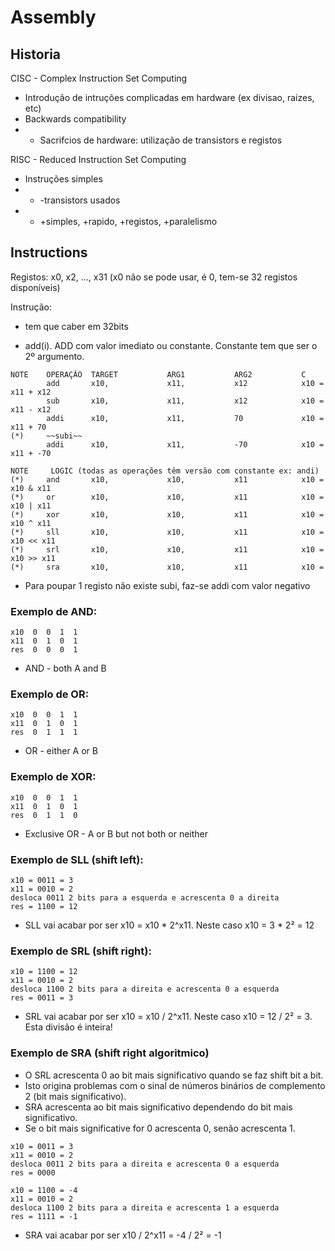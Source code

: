 # Assembly

## Historia
CISC - Complex Instruction Set Computing
- Introdução de intruções complicadas em hardware (ex divisao, raizes, etc)  
- Backwards compatibility  
- - Sacrifcios de hardware: utilização de transistors e registos  

RISC - Reduced Instruction Set Computing
- Instruções simples
- - -transistors usados
- - +simples, +rapido, +registos, +paralelismo

## Instructions
Registos: x0, x2, ..., x31 (x0 não se pode usar, é 0, tem-se 32 registos disponíveis)  

Instrução:
- tem que caber em 32bits


- add(i). ADD com valor imediato ou constante. Constante tem que ser o 2º argumento.    
```
NOTE    OPERAÇÂO  TARGET           ARG1           ARG2           C
        add       x10,             x11,           x12            x10 = x11 + x12
        sub       x10,             x11,           x12            x10 = x11 - x12
        addi      x10,             x11,           70             x10 = x11 + 70
(*)     ~~subi~~
        addi      x10,             x11,           -70            x10 = x11 + -70

NOTE     LOGIC (todas as operações têm versão com constante ex: andi)
(*)     and       x10,             x10,           x11            x10 = x10 & x11
(*)     or        x10,             x10,           x11            x10 = x10 | x11
(*)     xor       x10,             x10,           x11            x10 = x10 ^ x11
(*)     sll       x10,             x10,           x11            x10 = x10 << x11
(*)     srl       x10,             x10,           x11            x10 = x10 >> x11
(*)     sra       x10,             x10,           x11            x10 = 
```

* Para poupar 1 registo não existe subi, faz-se addi com valor negativo  
### Exemplo de AND:
```
x10  0  0  1  1
x11  0  1  0  1
res  0  0  0  1
```
* AND - both A and B  
### Exemplo de OR:
```
x10  0  0  1  1
x11  0  1  0  1
res  0  1  1  1
```
* OR - either A or B  
### Exemplo de XOR:
```
x10  0  0  1  1
x11  0  1  0  1
res  0  1  1  0
```
* Exclusive OR - A or B but not both or neither  
### Exemplo de SLL (shift left):
```
x10 = 0011 = 3
x11 = 0010 = 2
desloca 0011 2 bits para a esquerda e acrescenta 0 a direita
res = 1100 = 12
```
* SLL vai acabar por ser x10 = x10 * 2^x11. Neste caso x10 = 3 * 2² = 12  
### Exemplo de SRL (shift right):
```
x10 = 1100 = 12
x11 = 0010 = 2
desloca 1100 2 bits para a direita e acrescenta 0 a esquerda
res = 0011 = 3
```
* SRL vai acabar por ser x10 = x10 / 2^x11. Neste caso x10 = 12 / 2² = 3. Esta divisão é inteira!  
### Exemplo de SRA (shift right algoritmico)  
* O SRL acrescenta 0 ao bit mais significativo quando se faz shift bit a bit.  
* Isto origina problemas com o sinal de números binários de complemento 2 (bit mais significativo).  
* SRA acrescenta ao bit mais significativo dependendo do bit mais significativo.  
* Se o bit mais significative for 0 acrescenta 0, senão acrescenta 1.  
```
x10 = 0011 = 3
x11 = 0010 = 2
desloca 0011 2 bits para a direita e acrescenta 0 a esquerda
res = 0000

x10 = 1100 = -4
x11 = 0010 = 2
desloca 1100 2 bits para a direita e acrescenta 1 a esquerda
res = 1111 = -1
```
* SRA vai acabar por ser x10 / 2^x11 = -4 / 2² = -1  